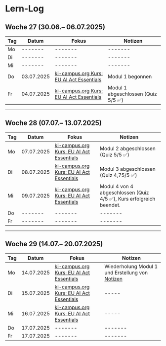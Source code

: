 # Lern-Log

## Woche 27 (30.06.– 06.07.2025)

| Tag | Datum | Fokus | Notizen |
|-----|-------|---------|---------|
| Mo  |-------|-------|-------|
| Di  |-------|-------|-------|
| Mi  |-------|-------|-------|
| Do  | 03.07.2025 | [ki-campus.org Kurs: EU AI Act Essentials](https://ki-campus.org/courses/EUAIAct) | Modul 1 begonnen |
| Fr  | 04.07.2025 | [ki-campus.org Kurs: EU AI Act Essentials](https://ki-campus.org/courses/EUAIAct) | Modul 1 abgeschlossen (Quiz 5/5 ✅) |

---

## Woche 28 (07.07.– 13.07.2025)

| Tag | Datum | Fokus | Notizen |
|-----|-------|---------|---------|
| Mo  | 07.07.2025 | [ki-campus.org Kurs: EU AI Act Essentials](https://ki-campus.org/courses/EUAIAct) | Modul 2 abgeschlossen (Quiz 5/5 ✅) |
| Di  | 08.07.2025 | [ki-campus.org Kurs: EU AI Act Essentials](https://ki-campus.org/courses/EUAIAct) | Modul 3 abgeschlossen (Quiz 4,75/5 ✅) |
| Mi  | 09.07.2025 | [ki-campus.org Kurs: EU AI Act Essentials](https://ki-campus.org/courses/EUAIAct) |Modul 4 von 4 abgeschlossen (Quiz 4/5 ✅), Kurs erfolgreich beendet. |
| Do  |-------|-------|-------|
| Fr  |-------|-------|-------|

---

## Woche 29 (14.07.– 20.07.2025)

| Tag | Datum | Fokus | Notizen |
|-----|-------|---------|---------|
| Mo  | 14.07.2025 | [ki-campus.org Kurs: EU AI Act Essentials](https://ki-campus.org/courses/EUAIAct) | Wiederholung Modul 1 und Erstellung von [Notizen](courses/eu-ai-act-essentials) |
| Di  | 15.07.2025 | [ki-campus.org Kurs: EU AI Act Essentials](https://ki-campus.org/courses/EUAIAct) | ----- |
| Mi  | 16.07.2025 | [ki-campus.org Kurs: EU AI Act Essentials](https://ki-campus.org/courses/EUAIAct) |----- |
| Do  | 17.07.2025 |-------|-------|
| Fr  | 17.07.2025 |-------|-------|
